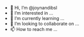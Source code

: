 - 👋 Hi, I’m @joynandibsl
- 👀 I’m interested in ...
- 🌱 I’m currently learning ...
- 💞️ I’m looking to collaborate on ...
- 📫 How to reach me ...

<!---
joynandibsl/joynandibsl is a ✨ special ✨ repository because its `README.md` (this file) appears on your GitHub profile.
You can click the Preview link to take a look at your changes.
--->
